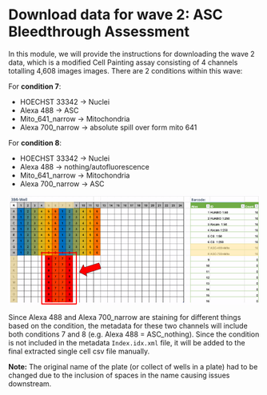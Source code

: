 # Download data for wave 2: ASC Bleedthrough Assessment

In this module, we will provide the instructions for downloading the wave 2 data, which is a modified Cell Painting assay consisting of 4 channels totalling 4,608 images images. 
There are 2 conditions within this wave:

For **condition 7**:
- HOECHST 33342 -> Nuclei
- Alexa 488 -> ASC
- Mito_641_narrow -> Mitochondria
- Alexa 700_narrow -> absolute spill over form mito 641

For **condition 8**:
- HOECHST 33342 -> Nuclei
- Alexa 488 -> nothing/autofluorescence 
- Mito_641_narrow -> Mitochondria
- Alexa 700_narrow -> ASC

![wave2_platemap](figures/wave2_platemap_fig.png)

Since Alexa 488 and Alexa 700_narrow are staining for different things based on the condition, the metadata for these two channels will include both conditions 7 and 8 (e.g. Alexa 488 = ASC_nothing). 
Since the condition is not included in the metadata `Index.idx.xml` file, it will be added to the final extracted single cell csv file manually.

**Note:** The original name of the plate (or collect of wells in a plate) had to be changed due to the inclusion of spaces in the name causing issues downstream.
